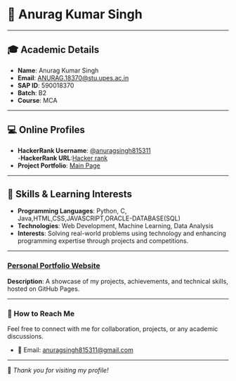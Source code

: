 # 📘 Anurag Kumar Singh  

---

## 🎓 Academic Details  
- **Name**: Anurag Kumar Singh  
- **Email**: [ANURAG.18370@stu.upes.ac.in](mailto:ANURAG.18370@stu.upes.ac.in)  
- **SAP ID**: 590018370  
- **Batch**: B2  
- **Course**: MCA  

---

## 💻 Online Profiles  
- **HackerRank Username**: [@anuragsingh815311](@anuragsingh815311)  
-**HackerRank URL**:[Hacker rank](https://www.hackerrank.com/profile/anuragsingh81531)
- **Project Portfolio**: [Main Page](https://github.com/anurag815311/anurag815311.github.io)  

---

## 🚀 Skills & Learning Interests  
- **Programming Languages**: Python, C, Java,HTML,CSS,JAVASCRIPT,ORACLE-DATABASE(SQL)
- **Technologies**: Web Development, Machine Learning, Data Analysis  
- **Interests**: Solving real-world problems using technology and enhancing programming expertise through projects and competitions.  

---


### [Personal Portfolio Website](https://anurag815311.github.io)  
**Description**: A showcase of my projects, achievements, and technical skills, hosted on GitHub Pages.  

---

### 📝 How to Reach Me  
Feel free to connect with me for collaboration, projects, or any academic discussions.  
- 📧 Email: [anuragsingh815311@gmail.com](mailto:anuragsingh815311@gmail.com)  

---  
🌟 *Thank you for visiting my profile!*  
